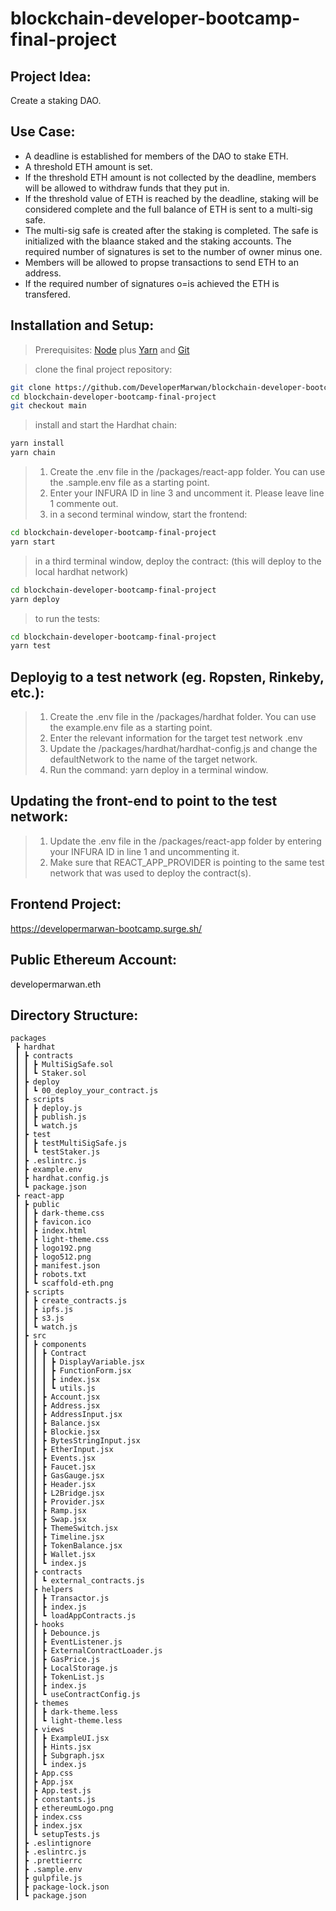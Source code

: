 # blockchain-developer-bootcamp-final-project

## Project Idea: 
Create a staking DAO.

## Use Case:
- A deadline is established for members of the DAO to stake ETH.
- A threshold ETH amount is set.
- If the threshold ETH amount is not collected by the deadline, members will be allowed to withdraw funds that they put in.
- If the threshold value of ETH is reached by the deadline, staking will be considered complete and the full balance of ETH is sent to a multi-sig safe. 
- The multi-sig safe is created after the staking is completed. The safe is initialized with the blaance staked and the staking accounts. The required number of signatures is set to the number of owner minus one.
- Members will be allowed to propse transactions to send ETH to an address.
- If the required number of signatures o=is achieved the ETH is transfered.

## Installation and Setup:
> Prerequisites: [Node](https://nodejs.org/en/download/) plus [Yarn](https://classic.yarnpkg.com/en/docs/install/) and [Git](https://git-scm.com/downloads)

> clone the final project repository:

```bash
git clone https://github.com/DeveloperMarwan/blockchain-developer-bootcamp-final-project.git
cd blockchain-developer-bootcamp-final-project
git checkout main
```

> install and start the‍ Hardhat chain:

```bash
yarn install
yarn chain
```

> 1. Create the .env file in the /packages/react-app folder. You can use the .sample.env file as a starting point. 
> 2. Enter your INFURA ID in line 3 and uncomment it. Please leave line 1 commente out.
> 3. in a second terminal window, start the frontend:

```bash
cd blockchain-developer-bootcamp-final-project
yarn start
```

> in a third terminal window, deploy the contract: (this will deploy to the local hardhat network)

```bash
cd blockchain-developer-bootcamp-final-project
yarn deploy
```

> to run the tests:

```bash
cd blockchain-developer-bootcamp-final-project
yarn test
```
## Deployig to a test network (eg. Ropsten, Rinkeby, etc.):
> 1. Create the .env file in the /packages/hardhat folder. You can use the example.env file as a starting point.
> 2. Enter the relevant information for the target test network .env
> 3. Update the /packages/hardhat/hardhat-config.js and change the defaultNetwork to the name of the target network.
> 4. Run the command: yarn deploy in a terminal window. 

## Updating the front-end to point to the test network:
> 1. Update the .env file in the /packages/react-app folder by entering your INFURA ID in line 1 and uncommenting it.
> 2. Make sure that REACT_APP_PROVIDER is pointing to the same test network that was used to deploy the contract(s).

## Frontend Project:
https://developermarwan-bootcamp.surge.sh/ 

## Public Ethereum Account:
developermarwan.eth

## Directory Structure:
```
packages
 ┣ hardhat
 ┃ ┣ contracts
 ┃ ┃ ┣ MultiSigSafe.sol
 ┃ ┃ ┗ Staker.sol
 ┃ ┣ deploy
 ┃ ┃ ┗ 00_deploy_your_contract.js
 ┃ ┣ scripts
 ┃ ┃ ┣ deploy.js
 ┃ ┃ ┣ publish.js
 ┃ ┃ ┗ watch.js
 ┃ ┣ test
 ┃ ┃ ┣ testMultiSigSafe.js
 ┃ ┃ ┗ testStaker.js
 ┃ ┣ .eslintrc.js
 ┃ ┣ example.env
 ┃ ┣ hardhat.config.js
 ┃ ┗ package.json
 ┣ react-app
 ┃ ┣ public
 ┃ ┃ ┣ dark-theme.css
 ┃ ┃ ┣ favicon.ico
 ┃ ┃ ┣ index.html
 ┃ ┃ ┣ light-theme.css
 ┃ ┃ ┣ logo192.png
 ┃ ┃ ┣ logo512.png
 ┃ ┃ ┣ manifest.json
 ┃ ┃ ┣ robots.txt
 ┃ ┃ ┗ scaffold-eth.png
 ┃ ┣ scripts
 ┃ ┃ ┣ create_contracts.js
 ┃ ┃ ┣ ipfs.js
 ┃ ┃ ┣ s3.js
 ┃ ┃ ┗ watch.js
 ┃ ┣ src
 ┃ ┃ ┣ components
 ┃ ┃ ┃ ┣ Contract
 ┃ ┃ ┃ ┃ ┣ DisplayVariable.jsx
 ┃ ┃ ┃ ┃ ┣ FunctionForm.jsx
 ┃ ┃ ┃ ┃ ┣ index.jsx
 ┃ ┃ ┃ ┃ ┗ utils.js
 ┃ ┃ ┃ ┣ Account.jsx
 ┃ ┃ ┃ ┣ Address.jsx
 ┃ ┃ ┃ ┣ AddressInput.jsx
 ┃ ┃ ┃ ┣ Balance.jsx
 ┃ ┃ ┃ ┣ Blockie.jsx
 ┃ ┃ ┃ ┣ BytesStringInput.jsx
 ┃ ┃ ┃ ┣ EtherInput.jsx
 ┃ ┃ ┃ ┣ Events.jsx
 ┃ ┃ ┃ ┣ Faucet.jsx
 ┃ ┃ ┃ ┣ GasGauge.jsx
 ┃ ┃ ┃ ┣ Header.jsx
 ┃ ┃ ┃ ┣ L2Bridge.jsx
 ┃ ┃ ┃ ┣ Provider.jsx
 ┃ ┃ ┃ ┣ Ramp.jsx
 ┃ ┃ ┃ ┣ Swap.jsx
 ┃ ┃ ┃ ┣ ThemeSwitch.jsx
 ┃ ┃ ┃ ┣ Timeline.jsx
 ┃ ┃ ┃ ┣ TokenBalance.jsx
 ┃ ┃ ┃ ┣ Wallet.jsx
 ┃ ┃ ┃ ┗ index.js
 ┃ ┃ ┣ contracts
 ┃ ┃ ┃ ┗ external_contracts.js
 ┃ ┃ ┣ helpers
 ┃ ┃ ┃ ┣ Transactor.js
 ┃ ┃ ┃ ┣ index.js
 ┃ ┃ ┃ ┗ loadAppContracts.js
 ┃ ┃ ┣ hooks
 ┃ ┃ ┃ ┣ Debounce.js
 ┃ ┃ ┃ ┣ EventListener.js
 ┃ ┃ ┃ ┣ ExternalContractLoader.js
 ┃ ┃ ┃ ┣ GasPrice.js
 ┃ ┃ ┃ ┣ LocalStorage.js
 ┃ ┃ ┃ ┣ TokenList.js
 ┃ ┃ ┃ ┣ index.js
 ┃ ┃ ┃ ┗ useContractConfig.js
 ┃ ┃ ┣ themes
 ┃ ┃ ┃ ┣ dark-theme.less
 ┃ ┃ ┃ ┗ light-theme.less
 ┃ ┃ ┣ views
 ┃ ┃ ┃ ┣ ExampleUI.jsx
 ┃ ┃ ┃ ┣ Hints.jsx
 ┃ ┃ ┃ ┣ Subgraph.jsx
 ┃ ┃ ┃ ┗ index.js
 ┃ ┃ ┣ App.css
 ┃ ┃ ┣ App.jsx
 ┃ ┃ ┣ App.test.js
 ┃ ┃ ┣ constants.js
 ┃ ┃ ┣ ethereumLogo.png
 ┃ ┃ ┣ index.css
 ┃ ┃ ┣ index.jsx
 ┃ ┃ ┗ setupTests.js
 ┃ ┣ .eslintignore
 ┃ ┣ .eslintrc.js
 ┃ ┣ .prettierrc
 ┃ ┣ .sample.env
 ┃ ┣ gulpfile.js
 ┃ ┣ package-lock.json
 ┃ ┗ package.json
 ```







